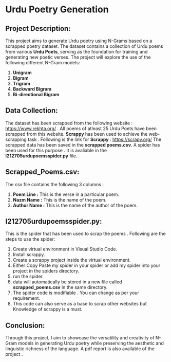 # Urdu Poetry Generation 
## Project Description:
This project aims to generate Urdu poetry using N-Grams based on a scrapped poetry dataset. The dataset contains a collection of Urdu poems from various **Urdu Poets**, serving as the foundation for training and generating new poetic verses. 
The project will explore the use of the following different N-Gram models:
1. **Unigram**
2. **Bigram** 
3. **Trigram**
4. **Backward Bigram**
5. **Bi-directional Bigram**
## Data Collection:
The dataset has been scrapped from the following website : https://www.rekhta.org/ . All poems of atleast 25 Urdu Poets have been scrapped from this website.
**Scrappy** has been used to achieve the web-scrapping task . Following is the link for **Scrappy** : https://scrapy.org/
The scrapped data has been saved in the **scrapped poems.csv**.
A spider has been used for this purpose . It is avaliable in the **I212705urdupoemsspider.py** file.

## Scrapped_Poems.csv:
The csv file contains the following 3 columns :
1. **Poem Line :** This is the verse in a particular poem.
2. **Nazm Name :** This is the name of the poem.
3. **Author Name :** This is the name of the author of the poem.

## I212705urdupoemsspider.py:
This is the spider that has been used to scrap the poems . 
Following are the steps to use the spider:
1. Create virtual environment in Visual Studio Code.
2. Install scrappy.
3. Create a scrappy project inside the virtual environment.
4. Either Copy Paste my spider in your spider or add my spider into your project in the spiders directory.
5. run the spider.
6. data will automatically be stored in a new file called **scrapped_poems.csv** in the same directory.
7. The spider code is modifiable . You can change as per your requirement.
8. This code can also serve as a base to scrap other websites but Knowledge of scrappy is a must.
## Conclusion: 
Through this project, I aim to showcase the versatility and creativity of N-Gram models in generating Urdu poetry while preserving the aesthetic and linguistic richness of the language. 
A pdf report is also available of the project .
